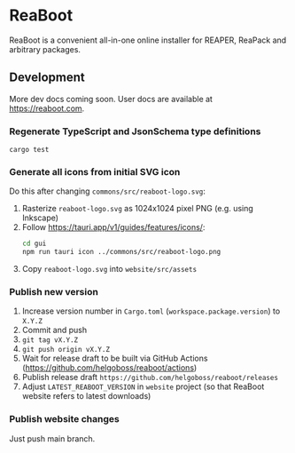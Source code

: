 # ReaBoot

ReaBoot is a convenient all-in-one online installer for REAPER, ReaPack and arbitrary packages.

## Development

More dev docs coming soon. User docs are available at https://reaboot.com.

### Regenerate TypeScript and JsonSchema type definitions

`cargo test`

### Generate all icons from initial SVG icon

Do this after changing `commons/src/reaboot-logo.svg`:

1. Rasterize `reaboot-logo.svg` as 1024x1024 pixel PNG (e.g. using Inkscape)
2. Follow https://tauri.app/v1/guides/features/icons/:
   ```sh
   cd gui
   npm run tauri icon ../commons/src/reaboot-logo.png
   ```
3. Copy `reaboot-logo.svg` into `website/src/assets`

### Publish new version

1. Increase version number in `Cargo.toml` (`workspace.package.version`) to `X.Y.Z`
2. Commit and push
3. `git tag vX.Y.Z`
4. `git push origin vX.Y.Z`
5. Wait for release draft to be built via GitHub Actions (https://github.com/helgoboss/reaboot/actions)
6. Publish release draft `https://github.com/helgoboss/reaboot/releases`
7. Adjust `LATEST_REABOOT_VERSION` in `website` project (so that ReaBoot website refers to latest downloads)

### Publish website changes

Just push main branch.